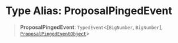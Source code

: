 # Type Alias: ProposalPingedEvent

> **ProposalPingedEvent**: `TypedEvent`\<\[`BigNumber`, `BigNumber`\], [`ProposalPingedEventObject`](../interfaces/ProposalPingedEventObject.md)\>
